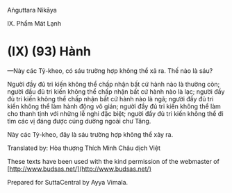 Aṅguttara Nikāya

IX. Phẩm Mát Lạnh

# (IX) (93) Hành

—Này các Tỷ-kheo, có sáu trường hợp không thể xả ra. Thế nào là sáu?

Người đầy đủ tri kiến không thể chấp nhận bất cứ hành nào là thường còn; người đầu đủ tri kiến không thể chấp nhận bất cứ hành nào là lạc; người đầy đủ tri kiến không thể chấp nhận bất cứ hành nào là ngã; người đầy đủ tri kiến không thể làm hành động vô gián; người đầy đủ tri kiến không thể làm cho thanh tịnh với những lễ nghi đặc biệt; người đầy đủ tri kiến không thể đi tìm các vị đáng được cúng dường ngoài chư Tăng.

Này các Tỷ-kheo, đây là sáu trường hợp không thể xảy ra.

Translated by: Hòa thượng Thích Minh Châu dịch Việt

These texts have been used with the kind permission of the webmaster of [http://www.budsas.net/](http://www.budsas.net/)

Prepared for SuttaCentral by Ayya Vimala.